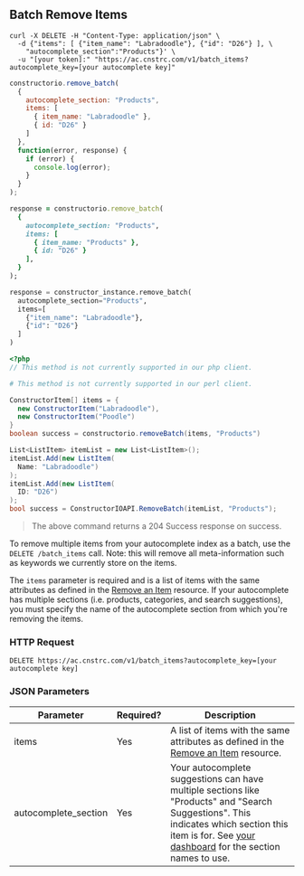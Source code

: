 ## Batch Remove Items

```shell
curl -X DELETE -H "Content-Type: application/json" \
  -d {"items": [ {"item_name": "Labradoodle"}, {"id": "D26"} ], \
    "autocomplete_section":"Products"}' \
  -u "[your token]:" "https://ac.cnstrc.com/v1/batch_items?autocomplete_key=[your autocomplete key]"
```

```javascript
constructorio.remove_batch(
  {
    autocomplete_section: "Products",
    items: [
      { item_name: "Labradoodle" },
      { id: "D26" }
    ]
  },
  function(error, response) {
    if (error) {
      console.log(error);
    }
  }
);

```

```ruby
response = constructorio.remove_batch(
  {
    autocomplete_section: "Products",
    items: [
      { item_name: "Products" },
      { id: "D26" }
    ],
  }
);
```

```python
response = constructor_instance.remove_batch(
  autocomplete_section="Products",
  items=[
    {"item_name": "Labradoodle"},
    {"id": "D26"}
  ]
)
```

```php
<?php
// This method is not currently supported in our php client.
```

```perl
# This method is not currently supported in our perl client.
```

```java
ConstructorItem[] items = {
  new ConstructorItem("Labradoodle"),
  new ConstructorItem("Poodle")
}
boolean success = constructorio.removeBatch(items, "Products")
```

```csharp
List<ListItem> itemList = new List<ListItem>();
itemList.Add(new ListItem(
  Name: "Labradoodle")
);
itemList.Add(new ListItem(
  ID: "D26")
);
bool success = ConstructorIOAPI.RemoveBatch(itemList, "Products");
```
> The above command returns a 204 Success response on success.

To remove multiple items from your autocomplete index as a batch, use the `DELETE /batch_items` call. Note: this will remove all meta-information such as keywords we currently store on the items.

The `items` parameter is required and is a list of items with the same attributes as defined in the [Remove an Item](#remove-an-item) resource. If your autocomplete has multiple sections (i.e. products, categories, and search suggestions), you must specify the name of the autocomplete section from which you're removing the items.

### HTTP Request

`DELETE https://ac.cnstrc.com/v1/batch_items?autocomplete_key=[your autocomplete key]`

### JSON Parameters

Parameter | Required? | Description
--------- | ----------- | ----------
items | Yes | A list of items with the same attributes as defined in the [Remove an Item](#remove-an-item) resource.
autocomplete_section | Yes | Your autocomplete suggestions can have multiple sections like "Products" and "Search Suggestions".  This indicates which section this item is for.  See [your dashboard](/dashboard) for the section names to use.
